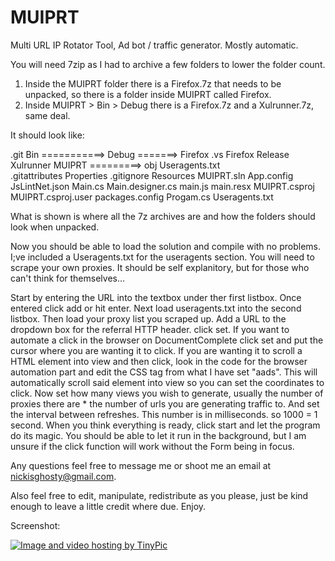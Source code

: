 # MUIPRT
Multi URL IP Rotator Tool, Ad bot / traffic generator. Mostly automatic. 



You will need 7zip as I had to archive a few folders to lower the folder count. 

1. Inside the MUIPRT folder there is a Firefox.7z that needs to be unpacked, so there is a folder inside MUIPRT called Firefox.
2. Inside MUIPRT > Bin > Debug there is a Firefox.7z and a Xulrunner.7z, same deal.


It should look like:

.git              Bin ===========> Debug =======> Firefox 
.vs               Firefox          Release        Xulrunner
MUIPRT =========> obj                             Useragents.txt       
.gitattributes    Properties
.gitignore        Resources 
MUIPRT.sln        App.config
                  JsLintNet.json
                  Main.cs
                  Main.designer.cs
                  main.js
                  main.resx
                  MUIPRT.csproj
                  MUIPRT.csproj.user
                  packages.config
                  Progam.cs
                  Useragents.txt
                  
What is shown is where all the 7z archives are and how the folders should look when unpacked.


Now you should be able to load the solution and compile with no problems. I;ve included a Useragents.txt for the useragents section.
You will need to scrape your own proxies. It should be self explanitory, but for those who can't think for themselves...


Start by entering the URL into the textbox under ther first listbox. Once entered click add or hit enter. Next load useragents.txt into
the second listbox. Then load your proxy list you scraped up. Add a URL to the dropdown box for the referral HTTP header. click set.
If you want to automate a click in the browser on DocumentComplete click set and put the cursor where you are wanting it to click. If 
you are wanting it to scroll a HTML element into view and then click, look in the code for the browser automation part and edit the 
CSS tag from what I have set "aads". This will automatically scroll said element into view so you can set the coordinates to click.
Now set how many views you wish to generate, usually the number of proxies there are * the number of urls you are generating traffic to.
And set the interval between refreshes. This number is in milliseconds. so 1000 = 1 second. When you think everything is ready, click
start and let the program do its magic. You should be able to let it run in the background, but I am unsure if the click function will
work without the Form being in focus.


Any questions feel free to message me or shoot me an email at nickisghosty@gmail.com.




Also feel free to edit, manipulate, redistribute as you please, just be kind enough to leave a little credit where due. Enjoy.



Screenshot:

<a href="http://tinypic.com?ref=sops1g" target="_blank"><img src="http://i64.tinypic.com/sops1g.png" border="0" alt="Image and video hosting by TinyPic"></a>
